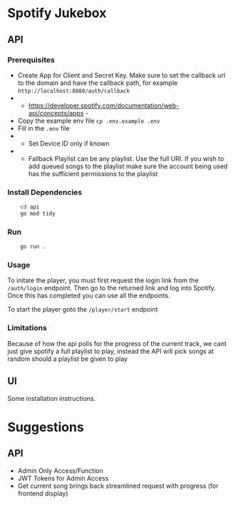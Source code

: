 # Spotify Jukebox

## API

### Prerequisites

- Create App for Client and Secret Key. Make sure to set the callback url to the domain and have the callback path, for example ```http://localhost:8888/auth/callback```
- - https://developer.spotify.com/documentation/web-api/concepts/apps -
- Copy the example env file ```cp .env.example .env```
- Fill in the ```.env``` file
- - Set Device ID only if known
- - Fallback Playlist can be any playlist. Use the full URI. If you wish to add queued songs to the playlist make sure the account being used has the sufficient permissions to the playlist

### Install Dependencies
```bash
    cd api
    go mod tidy
```

### Run

```bash
    go run .
```

### Usage

To initate the player, you must first request the login link from the ```/auth/login``` endpoint. Then go to the returned link and log into Spotify. Once this has completed you can use all the endpoints.

To start the player goto the ```/player/start``` endpoint

### Limitations

Because of how the api polls for the progress of the current track, we cant just give spotify a full playlist to play, instead the API will pick songs at random should a playlist be given to play

## UI

Some installation instructions.



# Suggestions

## API
- Admin Only Access/Function
- JWT Tokens for Admin Access
- Get current song brings back streamlined request with progress (for frontend display)

